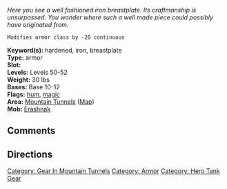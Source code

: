 *Here you see a well fashioned iron breastplate. Its craftmanship is
unsurpassed. You wonder where such a well made piece could possibly have
originated from.*

`Modifies armor class by -20 continuous`

**Keyword(s):** hardened, iron, breastplate  
**Type:** armor  
**Slot:** <on body>  
**Levels:** Levels 50-52  
**Weight:** 30 lbs  
**Bases:** Base 10-12  
**Flags:** [hum](Hum_Flag.md "wikilink"),
[magic](Magic_Flag.md "wikilink")  
**Area:** [Mountain Tunnels](:Category:Mountain_Tunnels.md "wikilink")
([Map](Mountain_Tunnels_Map.md "wikilink"))  
**Mob:** [Erashnak‎](Erashnak‎ "wikilink")  

## Comments

## Directions

[Category: Gear In Mountain
Tunnels](Category:_Gear_In_Mountain_Tunnels "wikilink") [Category:
Armor](Category:_Armor "wikilink") [Category: Hero Tank
Gear](Category:_Hero_Tank_Gear "wikilink")
